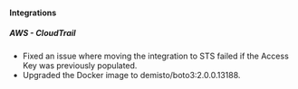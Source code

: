 
#### Integrations
##### AWS - CloudTrail
- Fixed an issue where moving the integration to STS failed if the Access Key was previously populated.
- Upgraded the Docker image to demisto/boto3:2.0.0.13188.
